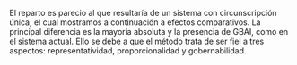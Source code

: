 El reparto es parecio al que resultaría de un sistema con circunscripción única, el cual mostramos a continuación a efectos comparativos. La principal diferencia es la mayoría absoluta y la presencia de GBAI, como en el sistema actual. Ello se debe a que el método trata de ser fiel a tres aspectos: representatividad, proporcionalidad y gobernabilidad.
